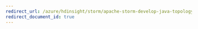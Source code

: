 ```yaml
---
redirect_url: /azure/hdinsight/storm/apache-storm-develop-java-topology
redirect_document_id: true
---
```

